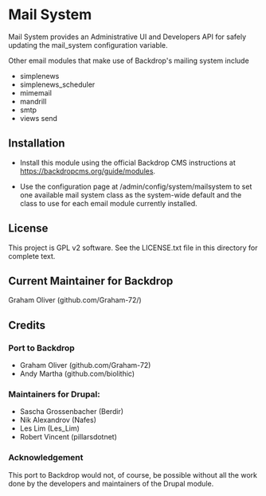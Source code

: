 # Mail System

Mail System provides an Administrative UI and 
Developers API for safely updating the mail_system 
configuration variable.

Other email modules that make use of Backdrop's
mailing system include
+ simplenews
+ simplenews_scheduler
+ mimemail
+ mandrill
+ smtp
+ views send

## Installation

- Install this module using the official Backdrop CMS instructions at
  https://backdropcms.org/guide/modules.

- Use the configuration page at /admin/config/system/mailsystem to
  set one available mail system class as the system-wide default and
  the class to use for each email module currently installed.
	
## License

This project is GPL v2 software. See the LICENSE.txt 
file in this directory for complete text.
    
## Current Maintainer for Backdrop

Graham Oliver (github.com/Graham-72/)

## Credits

### Port to Backdrop

+ Graham Oliver (github.com/Graham-72)
+ Andy Martha (github.com/biolithic)

### Maintainers for Drupal:

+ Sascha Grossenbacher (Berdir)
+ Nik Alexandrov (Nafes)
+ Les Lim (Les_Lim)
+ Robert Vincent (pillarsdotnet)

### Acknowledgement

This port to Backdrop would not, of course, be possible without all
the work done by the developers and maintainers of the Drupal module.

